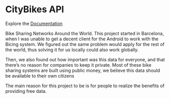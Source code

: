# CityBikes API

Explore the [Documentation](http://api.citybik.es/v2/)

Bike Sharing Networks Around the World. This project started in Barcelona, when I was unable to get a decent client for the Android to work with the Bicing system. We figured out the same problem would apply for the rest of the world, thus solving it for us locally could also work globally.

Then, we also found out how important was this data for everyone, and that there’s no reason for companies to keep it private. Most of these bike sharing systems are built using public money, we believe this data should be available to their own citizens

The main reason for this project to be is for people to realize the benefits of providing free data.
